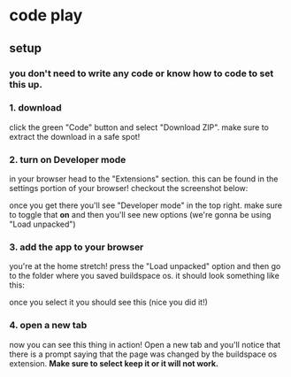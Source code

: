 # code play 

## setup
### you don't need to write any code or know how to code to set this up. 

### 1. download
click the green "Code" button and select "Download ZIP". make sure to extract the download in a safe spot!<br>

### 2. turn on Developer mode
in your browser head to the "Extensions" section. this can be found in the settings portion of your browser! checkout the screenshot below:<br>

once you get there you'll see "Developer mode" in the top right. make sure to toggle that **on** and then you'll see new options (we're gonna be using "Load unpacked")<br>

### 3. add the app to your browser
you're at the home stretch! press the "Load unpacked" option and then go to the folder where you saved buildspace os. it should look something like this:<br>

once you select it you should see this (nice you did it!)<br>

### 4. open a new tab
now you can see this thing in action! Open a new tab and you'll notice that there is a prompt saying that the page was changed by the buildspace os extension. **Make sure to select keep it or it will not work.**<br>
